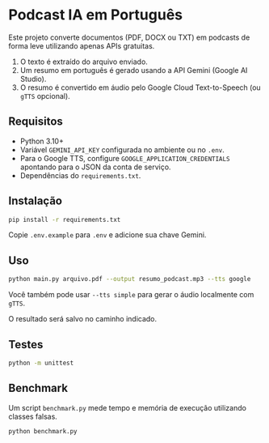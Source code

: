 # Podcast IA em Português

Este projeto converte documentos (PDF, DOCX ou TXT) em podcasts de forma leve utilizando apenas APIs gratuitas.

1. O texto é extraído do arquivo enviado.
2. Um resumo em português é gerado usando a API Gemini (Google AI Studio).
3. O resumo é convertido em áudio pelo Google Cloud Text-to-Speech (ou `gTTS` opcional).

## Requisitos
- Python 3.10+
- Variável `GEMINI_API_KEY` configurada no ambiente ou no `.env`.
- Para o Google TTS, configure `GOOGLE_APPLICATION_CREDENTIALS` apontando para o JSON da conta de serviço.
- Dependências do `requirements.txt`.

## Instalação
```bash
pip install -r requirements.txt
```

Copie `.env.example` para `.env` e adicione sua chave Gemini.

## Uso
```bash
python main.py arquivo.pdf --output resumo_podcast.mp3 --tts google
```
Você também pode usar `--tts simple` para gerar o áudio localmente com `gTTS`.

O resultado será salvo no caminho indicado.

## Testes
```bash
python -m unittest
```

## Benchmark
Um script `benchmark.py` mede tempo e memória de execução utilizando classes falsas.
```bash
python benchmark.py
```
